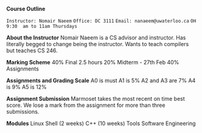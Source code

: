 **Course Outline**

`Instructor: Nomair Naeem`
`Office: DC 3111`
`Email: nanaeem@uwaterloo.ca`
`OH 9:30  am to 11am Thursdays`

**About the Instructor**
Nomair Naeem is a CS advisor and instructor. Has literally begged to change being the instructor.
Wants to teach compilers but teaches CS 246. 

**Marking Scheme**
40% Final 2.5 hours
20% Midterm  - 27th Feb
40% Assignments

**Assignments and Grading Scale**
A0 is must
A1 is 5%
A2 and A3 are 7%
A4 is 9%
A5 is 12%

**Assignment Submission**
Marmoset takes the most recent on time best score.  We lose a mark from the assignment for more than three submissions.

**Modules**
Linux Shell (2 weeks)
C++    (10 weeks)
Tools
Software Engineering